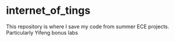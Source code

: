 # internet_of_tings
This repository is where I save my code from summer ECE projects. Particularly Yifeng bonus labs
